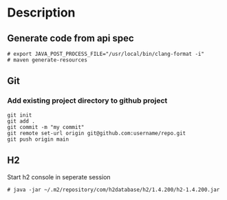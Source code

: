 # Description

## Generate code from api spec
```shell
# export JAVA_POST_PROCESS_FILE="/usr/local/bin/clang-format -i"
# maven generate-resources
```

## Git
### Add existing project directory to github project
```shell
git init
git add .
git commit -m "my commit"
git remote set-url origin git@github.com:username/repo.git
git push origin main
```

## H2
Start h2 console in seperate session
```shell
# java -jar ~/.m2/repository/com/h2database/h2/1.4.200/h2-1.4.200.jar
```

